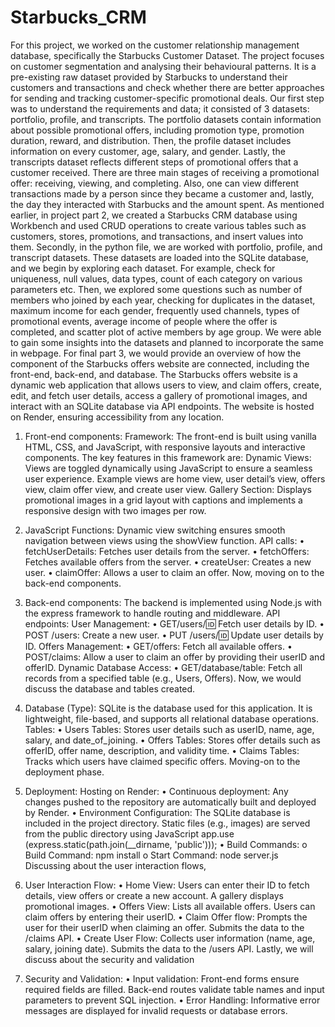 # Starbucks_CRM
For this project, we worked on the customer relationship management database, specifically the Starbucks Customer Dataset. The project focuses on customer segmentation and analysing their behavioural patterns. It is a pre-existing raw dataset provided by Starbucks to understand their customers and transactions and check whether there are better approaches for sending and tracking customer-specific promotional deals. Our first step was to understand the requirements and data; it consisted of 3 datasets: portfolio, profile, and transcripts. The portfolio datasets contain information about possible promotional offers, including promotion type, promotion duration, reward, and distribution. Then, the profile dataset includes information on every customer, age, salary, and gender. Lastly, the transcripts dataset reflects different steps of promotional offers that a customer received. There are three main stages of receiving a promotional offer: receiving, viewing, and completing. Also, one can view different transactions made by a person since they became a customer and, lastly, the day they interacted with Starbucks and the amount spent. 
As mentioned earlier, in project part 2, we created a Starbucks CRM database using Workbench and used CRUD operations to create various tables such as customers, stores, promotions, and transactions, and insert values into them. Secondly, in the python file, we are worked with portfolio, profile, and transcript datasets. These datasets are loaded into the SQLite database, and we begin by exploring each dataset. For example, check for uniqueness, null values, data types, count of each category on various parameters etc. Then, we explored some questions such as number of members who joined by each year, checking for duplicates in the dataset, maximum income for each gender, frequently used channels, types of promotional events, average income of people where the offer is completed, and scatter plot of active members by age group. We were able to gain some insights into the datasets and planned to incorporate the same in webpage. 
For final part 3, we would provide an overview of how the component of the Starbucks offers website are connected, including the front-end, back-end, and database. The Starbucks offers website is a dynamic web application that allows users to view, and claim offers, create, edit, and fetch user details, access a gallery of promotional images, and interact with an SQLite database via API endpoints. The website is hosted on Render, ensuring accessibility from any location. 
1)	Front-end components:
Framework: The front-end is built using vanilla HTML, CSS, and JavaScript, with responsive layouts and interactive components.
The key features in this framework are:
Dynamic Views: Views are toggled dynamically using JavaScript to ensure a seamless user experience. Example views are home view, user detail’s view, offers view, claim offer view, and create user view.
Gallery Section: Displays promotional images in a grid layout with captions and implements a responsive design with two images per row.
2)	JavaScript Functions: Dynamic view switching ensures smooth navigation between views using the showView function. 
API calls: 
•	fetchUserDetails: Fetches user details from the server.
•	fetchOffers: Fetches available offers from the server.
•	createUser: Creates a new user.
•	claimOffer: Allows a user to claim an offer.
Now, moving on to the back-end components.
3)	Back-end components: The backend is implemented using Node.js with the express framework to handle routing and middleware.
API endpoints:
User Management: 
•	   GET/users/:id: Fetch user details by ID.
•	   POST /users: Create a new user.
•	   PUT /users/:id: Update user details by ID.
Offers Management:
•	GET/offers: Fetch all available offers.
•	POST/claims: Allow a user to claim an offer by providing their userID and offerID.
Dynamic Database Access:
•	GET/database/table: Fetch all records from a specified table (e.g., Users, Offers).
Now, we would discuss the database and tables created.
4)	Database (Type): SQLite is the database used for this application. It is lightweight, file-based, and supports all relational database operations.
Tables:
•	Users Tables: Stores user details such as userID, name, age, salary, and date_of_joining.
•	Offers Tables: Stores offer details such as offerID, offer name, description, and validity time.
•	Claims Tables: Tracks which users have claimed specific offers.
Moving-on to the deployment phase.

5)	Deployment: 
Hosting on Render:
•	Continuous deployment: Any changes pushed to the repository are automatically built and deployed by Render.
•	Environment Configuration: The SQLite database is included in the project directory. Static files (e.g., images) are served from the public directory using JavaScript
app.use (express.static(path.join(__dirname, 'public')));
•	Build Commands: 
o	Build Command: npm install
o	Start Command: node server.js
Discussing about the user interaction flows,
6)	User Interaction Flow:
•	Home View: Users can enter their ID to fetch details, view offers or create a new account. A gallery displays promotional images.
•	Offers View: Lists all available offers. Users can claim offers by entering their userID.
•	Claim Offer flow: Prompts the user for their userID when claiming an offer. Submits the data to the /claims API.
•	Create User Flow: Collects user information (name, age, salary, joining date). Submits the data to the /users API.
Lastly, we will discuss about the security and validation
7)	Security and Validation:
•	Input validation: Front-end forms ensure required fields are filled. Back-end routes validate table names and input parameters to prevent SQL injection.
•	Error Handling: Informative error messages are displayed for invalid requests or database errors.
